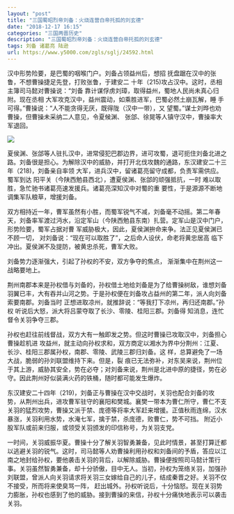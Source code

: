 ```yaml
---
layout: "post"
title: "三国蜀昭烈帝刘备：火烧连营白帝托孤的刘玄德"
date: "2018-12-17 16:15"
categories: "三国两晋历史"
description: "三国蜀昭烈帝刘备：火烧连营白帝托孤的刘玄德"
tags: 刘备 诸葛亮 陆逊
url: https://www.y5000.com/zgls/sglj/24592.html
---
```






汉中形势险要，是巴蜀的咽喉门户。刘备占领益州后，想招 抚盘踞在汉中的张鲁，不想曹操捷足先登，打败张鲁，于建安二
十年（215)攻占汉中。这时，丞相主簿司马懿对曹操说：“刘备 靠计谋俘虏刘璋，取得益州，蜀地人民尚未真心归附。现在丞相
大军攻克汉中，益州震动，如乘胜进军，巴蜀必然土崩瓦解，睡 手可得。”曹操说：“人不能贪得无厌，既得陇（汉中一带），又
望蜀。”谋士刘晔也劝曹操，但曹操未采纳二人意见，令夏候渊、 张郃、徐晃等人镇守汉中，曹操率大军退回。

![](https://img.y5000.com/uploads/allimg/170802/12-1FP21F139301.jpg)

夏侯渊、张郃等人驻扎汉中，进常侵犯巴郡边界，进可攻蜀，退可扼住刘备北进之路。刘备很是担心。为解除汉中的威胁，并打开北伐攻魏的通路，东汉建安二十三年（218)，刘备亲自率领
大军，进兵汉中，留诸葛亮留守成都，负责军需供应。蜀军到达 阳平关（今陕西勉县西北），遭夏侯渊、张郃的顽强抵抗，一时
难以取胜，急忙驰书诸葛亮速发援兵。诸葛亮深知汉中对蜀的重 要性，于是源源不断地调集军队粮草，增援刘备。

双方相持近一年，曹军虽然有小胜，而蜀军锐气不减，刘备毫不动摇。第二年春天，刘备率军渡过沔水，沿定军山（今陕西勉县东南）扎营。定军山是汉中门户，形势险要，蜀军占据对曹
军威胁极大，因此，夏侯渊拚命来争。法正见夏侯渊已不顾一切， 对刘备说：“现在可以取胜了”，之后命人设伏，命老将黄忠居高
临下冲出。夏侯渊不及提防，被黄忠杀死，曹军大败。

刘备势力逐渐强大，引起了孙权的不安，双方争夺的焦点， 渐渐集中在荆州这一战略要地上。

荆州南郡本来是孙权借与刘备的，孙权借土地给刘备是为了给曹操树敌，谁想刘备羽翼已丰，大有吞并山河之势。于是孙权便在刘备攻占益州的第二年，派人向刘备索要南郡。刘备当时
正想进取凉州，就推辞说：“等我打下凉州，再归还南郡。”孙权 听说后大怒，派大将吕蒙夺取了长沙、零陵、桂阳三郡。刘备得 知消息，连忙督令关羽争夺三郡。

孙权也赶往前线督战，双方大有一触即发之势。但这时曹操已攻取汉中，刘备担心曹操趁机进
攻益州，就主动向孙权求和，双方商定以湘水为界中分荆州：江夏、长沙、桂阳三郡属孙权，南郡、零陵、武陵三郡归刘备。这
样，总算避免了一场大战，脆弱的孙刘联盟维持下来。但是，裂
痕已无法弥补，对东吴来说，荆州位于其上游，威胁其安全，势在必夺；对刘备来说，荆州是北进中原的捷径，势在必守。因此荆州好似装满火药的铁桶，随时都可能发生爆炸。

东汉建安二十四年（219)，刘备正与曹操在汉中交战时，关羽也配合刘备的攻势，从荆州出兵，进攻曹军驻守的襄阳和樊城。襄樊一带本为曹仁所守，曹仁不支关羽的猛烈攻势，曹操又派于禁、庞德等将率大军赶来增援。正值秋雨连绵，汉水暴涨，关羽利用水势，水淹七军，擒于禁，杀庞德，败曹仁，势不可挡。
附近小股军队或前来归服，或领受关羽颁发的印信称号，为关羽支党。

一时间，关羽威振华夏。曹操十分了解关羽智勇兼备，见此时情景，甚至打算迁都以逃避关羽的锐气。这时，司马懿等人劝曹操利用孙权和刘备间的予盾，答应以江南之地封给孙权，要他袭击关羽的背后，以解除威胁。曹操便按照司马懿计策行事。关羽虽然智勇兼备，却十分骄傲，目中无人。当初，孙权为笼络关羽，加强孙刘联盟，曾派人向关羽请求将关羽三女嫁给自己的儿子，结成秦晋之好。关羽不仅不接受，所而将来使臭骂一阵，
赶出城外。孙权听说后，十分恼怒。现在关羽势力膨胀，孙权也感到了他的威胁。接到曹操的来信，孙权十分痛快地表示可以袭击关羽。
